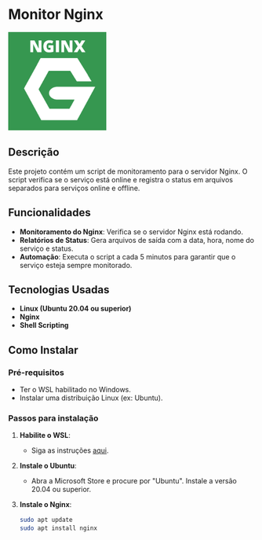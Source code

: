 # Monitor Nginx

<img src="img/nginx-logo.png" alt="Logotipo do Nginx" width="200"/>

## Descrição

Este projeto contém um script de monitoramento para o servidor Nginx. O script verifica se o serviço está online e registra o status em arquivos separados para serviços online e offline.

## Funcionalidades

- **Monitoramento do Nginx**: Verifica se o servidor Nginx está rodando.
- **Relatórios de Status**: Gera arquivos de saída com a data, hora, nome do serviço e status.
- **Automação**: Executa o script a cada 5 minutos para garantir que o serviço esteja sempre monitorado.

## Tecnologias Usadas

- **Linux (Ubuntu 20.04 ou superior)**
- **Nginx**
- **Shell Scripting**

## Como Instalar

### Pré-requisitos

- Ter o WSL habilitado no Windows.
- Instalar uma distribuição Linux (ex: Ubuntu).

### Passos para instalação

1. **Habilite o WSL**:
   - Siga as instruções [aqui](https://learn.microsoft.com/pt-br/windows/wsl/install).

2. **Instale o Ubuntu**:
   - Abra a Microsoft Store e procure por "Ubuntu". Instale a versão 20.04 ou superior.

3. **Instale o Nginx**:
   ```bash
   sudo apt update
   sudo apt install nginx
